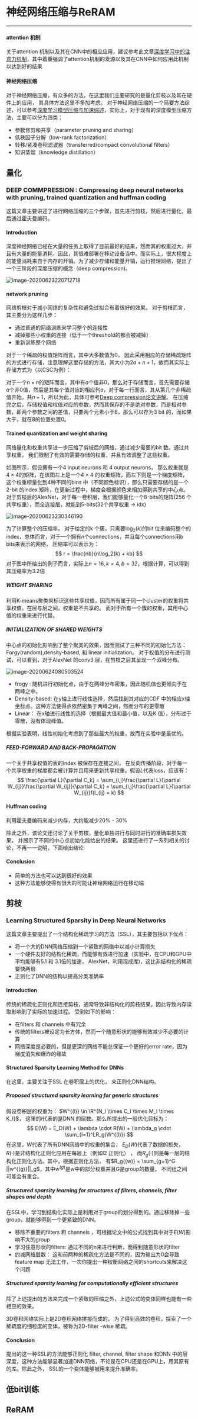 # 神经网络压缩与ReRAM

---

#### attention 机制

关于attention 机制以及其在CNN中的相应应用，建议参考此文章[深度学习中的注意力机制](https://zhuanlan.zhihu.com/p/53036028)，其中着重强调了attention机制的发源以及其在CNN中如何应用此机制以达到好的结果

#### 神经网络压缩

对于神经网络压缩，有众多的方法，在这里我们主要研究的是量化剪枝以及其在硬件上的应用， 其具体方法这里不多加考虑。 对于神经网络压缩的一个简要方法综述，可以参考[深度学习模型压缩与加速综述](https://zhuanlan.zhihu.com/p/67871864)，实际上，对于现有的深度模型压缩方法，主要可以分为四类：

- 参数修剪和共享（parameter pruning and sharing）
- 低秩因子分解（low-rank factorization）
- 转移/紧凑卷积滤波器（transferred/compact convolutional filters）
- 知识蒸馏（knowledge distillation）

## 量化

### DEEP COMMPRESSION : Compressing deep neural networks with pruning, trained quantization and huffman coding

这篇文章主要讲述了进行网络压缩的三个步骤，首先进行剪枝，然后进行量化，最后通过霍夫曼编码。 

#### Introduction

深度神经网络已经在大量的任务上取得了目前最好的结果，然而其的权重过大，并且有大量的能量消耗，因此，其很难部署在移动设备当中。而实际上，很大程度上的能量消耗来自于内存的开销。为了减少存储和能量开销，运行推理网络，提出了一个三阶段的深度压缩的概念（deep compression)。

![image-20200623220712718](https://i.loli.net/2020/06/23/7Qgs6oJGj8nykiC.png)

#### network pruning

网络剪枝对于减小网络的复杂性和避免过拟合有着很好的效果。 对于剪枝而言，其主要分为这样几步：

+ 通过普通的网络训练来学习整个的连接性
+ 减掉那些小权重的连接（低于一个threshold的都会被减掉）
+ 重新训练整个网络

对于一个稀疏的权值矩阵而言，其中大多数值为0， 因此采用相应的存储稀疏矩阵的方式进行存储，注意理解这里存储的方法，其大小为$2a + n + 1$，故而其实际上存储方式为（以CSC为例）：

对于一个$n\times n$的矩阵而言，其中有$a$个值非0，那么对于存储而言，首先需要存储$a$个非0值，然后是其每个值对应的相应列$a$，对于每一行而言，其从第几个非稀疏值开始，共$n+1$，所以为此，具体可参考[Deep compression论文讲解](https://blog.csdn.net/weixin_36474809/article/details/80643784)。 在压缩完之后，存储权值和权值对应的参数，然而其保存的不是绝对参数，而是相对参数，即两个参数之间的差值，只要两个元素小于8，那么可以存为3 bit 的，而如果大于，就在8的位置处置0。 

#### Trained quantization and weight sharing 

网络量化和权重共享进一步压缩了剪枝后的网络，通过减少需要的bit 数。通过共享权重， 我们限制了有效的需要存储的权重，并且有效调整了这些权重。 

如图所示，假设拥有一个4 input neurons 和 4 output neurons， 那么权重就是$4 \times 4$的矩阵，在该图左上是一个$4 \times 4$ 的权重矩阵，而左下则是一个梯度矩阵，这个权重呗量化到4种不同的bins 中（不同颜色标识），那么只需要存储的是一个2-bit 的index 矩阵，在更新过程中，梯度会根据颜色来相加得到共享的中心点。 对于剪枝后的AlexNet，对于每一卷积层，我们能够量化一个8-bits的矩阵(256 个共享权重），而全连接层，就能到5-bits(32个共享权重 -> idx)

![image-20200623230346190](https://i.loli.net/2020/06/23/ahRV1Ic3xy45Usd.png)

为了计算整个的压缩率， 对于给定的k 个簇，只需要$\log_2(k)$的bit 位来编码整个的index，总体而言，对于一个拥有$n$个connections，并且每个connections用b bits来表示的网络， 压缩率可以表示为：
$$
r = \frac{nb}{n\log_2(k) + kb}
$$
对于图中所给出的例子而言，实际上$n=16,k=4,b=32$，根据计算，可以得到其压缩率为3.2倍

##### WEIGHT SHARING

利用K-means聚类来标识这些共享权值，因而所有属于同一个cluster的权重将共享权值。在层与层之间，权重是不共享的。 而对于所有一个簇的权重，其用中心值的权重来进行代替。

##### INITIALIZATION OF SHARED WEIGHTS

中心点的初始化影响到了整个聚类的效果，因而测试了三种不同的初始化方法： Forgy(random),density-based, 和 linear initialization。 对于权值的分布进行测试，可以看到，对于AlexNet 的conv3 层，在剪枝之后其呈现一个双峰分布。

![image-20200624080503524](https://i.loli.net/2020/06/24/o2eEIbWRHN7f8dj.png) 

+ frogy : 随机进行初始化点，由于在两峰分布密集，因此随机值也更倾向于在两峰之中。 
+ Density-based: 在y轴上进行线性选择，然后找到其对应的CDF 中的相应x轴坐标点。这种方法使得点依然密集于两峰之间，然而分布的更零散
+ Linear： 在x轴进行线性的选择（根据最大值和最小值，以及K 值），分布过于零散，没有体现峰值。 

根据实验表明，线性初始化考虑到了那些最大的权重，故而在实验中是最优的。

##### FEED-FORWARD AND BACK-PROPAGATION

一个关于共享权值的表的index 被保存在连接之间， 在反向传播阶段，对于每一个共享权重的梯度都会被计算并且用来更新共享权重。假设$L$代表loss，应该有：
$$
\frac{\partial L}{\partial C_k} = \sum_{i,j}\frac{\partial L}{\partial W_{ij}}\frac{\partial W_{ij}}{\partial C_k} = \sum_{i,j}\frac{\partial L}{\partial W_{ij}}f(I_{ij} = k)
$$

#### Huffman coding

利用霍夫曼编码来减少内存，大约能减少20% - 30%



除此之外，该论文还讨论了关于剪枝，量化单独进行与同时进行的准确率损失效果。 并展示了不同的中心点初始化能给出的结果。 这里还进行了一系列相关的讨论，不再一一说明，下面给出结论

#### Conclusion

+ 简单的方法也可以达到很好的效果
+ 这种方法能够使得有很大的可能让神经网络运行在移动端

## 剪枝

### Learning Structured Sparsity in Deep Neural Networks

这篇文章主要提出了一个结构化稀疏学习的方法（SSL），其主要包括以下优点：

+ 将一个大的DNN网络压缩到一个紧致的网络中以减小计算损失
+ 一个硬件友好的结构化稀疏，而能够有效进行加速（实验中，在CPU和GPU中平均能够有5.1 和 3.1倍的加速， AlexNet，利用现成库)，这比非结构化的稀疏要快两倍
+ 正则化了DNN的结构以提高分类准确率

#### Introduction

传统的稀疏化正则化和连接剪枝，通常导致非结构化的剪枝结果，因此导致内存读取影响到了实际的加速过程。 受到如下的影响：

+ 在filters 和 channels 中有冗余
+ 传统的filters被设定为长方体，然而一个随意形状的能够有效减少不必要的计算
+ 网络深度是必要的，但是更深的网络不能总保证一个更好的error rate，因为梯度消失和爆炸的缘故

#### Structured Sparsity Learning Method for DNNs

在这里，主要关注于SSL 在卷积层上的优化， 来正则化DNN结构。

##### Proposed structured sparsity learning for generic structures

假设卷积层的权重为： $W^{(l)} \in \R^{N_l \times C_l \times M_l \times K_l}$， 这里的$l$代表的是DNN 的层数。那么所提出的一般优化目标为：
$$
E(W) = E_D(W) + \lambda \cdot R(W) + \lambda_g \cdot \sum_{l=1}^LR_g(W^{(l)})
$$
在这里，W代表了所有DNN网络中的权重的集合， $E_D(W)$代表了数据的损失， $R(\cdot)$是非结构化正则化应用在每层上（例如l2 正则化） ， 而$R_g(\cdot)$则是每一层的结构化正则化方法。其中，根据正则化方法， 有$R_g{(w)} = \sum_{g=1}^G ||w^{(g)}||_g$，其中$w^{(g)}$是$w$中的部分权重并且G是group的数量。 不同组之间可能会有重合。

##### Structured sparsity learning for structures of filters, channels, filter shapes and depth

在SSL中，学习到结构化实际上是利用对于group的划分得到的。通过移除掉一些group，就能够得到一个更紧致的DNN。

+ 移除不重要的filters 和 channels ，可根据论文中的公式找到其中对于$E(W)$影响不大的group
+ 学习任意形状的filters:  通过不同的n来进行判断，而得到随意形状的filter
+ 约减网络层数： 这和前两种的稀疏化方法是不同的，因为输出为0会导致feature map 无法工作，一次你提出一种权衡网络之间的shortcuts来解决这个问题

##### Structured sparsity learning for computationally efficient structures

除了上述提出的方法来完成一个紧致的压缩之外，上述公式的变体同样也能有一些相应的效果。

3D卷积网络实际上是2D卷积网络拼接而成的， 为了得到高效的卷积，探索了一个稀疏度的细粒度的变体，被称为2D-filter -wise 稀疏。 

#### Conclusion

提出的这一种SSL的方法能够正则化 filter, channel, filter shape 和DNN 中的层深度，这种方法能够显著加速DNN网络，不论是在CPU还是在GPU上，用其原有的库。除此之外， SSL的一个变体能够被用来提升准确率。 

## 低bit训练

## ReRAM



